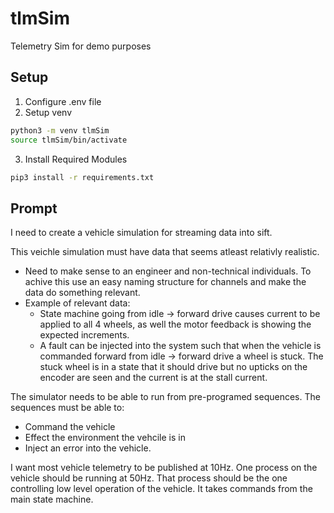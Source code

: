 # tlmSim
Telemetry Sim for demo purposes

## Setup

1. Configure .env file
2. Setup venv

```bash
python3 -m venv tlmSim
source tlmSim/bin/activate
```

3. Install Required Modules

```bash
pip3 install -r requirements.txt
```


## Prompt

I need to create a vehicle simulation for streaming data into sift.

This veichle simulation must have data that seems atleast relativly realistic.
* Need to make sense to an engineer and non-technical individuals. To achive this use an easy naming structure for channels and make the data do something relevant. 
* Example of relevant data:
    * State machine going from idle -> forward drive causes current to be applied to all 4 wheels, as well the motor feedback is showing the expected increments.
    * A fault can be injected into the system such that when the vehicle is commanded forward from idle -> forward drive a wheel is stuck. The stuck wheel is in a state that it should drive but no upticks on the encoder are seen and the current is at the stall current.

The simulator needs to be able to run from pre-programed sequences. The sequences must be able to:
* Command the vehicle
* Effect the environment the vehcile is in
* Inject an error into the vehicle.

I want most vehicle telemetry to be published at 10Hz. One process on the vehicle should be running at 50Hz. That process should be the one controlling low level operation of the vehicle. It takes commands from the main state machine. 
